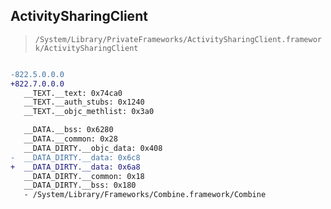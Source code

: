 ## ActivitySharingClient

> `/System/Library/PrivateFrameworks/ActivitySharingClient.framework/ActivitySharingClient`

```diff

-822.5.0.0.0
+822.7.0.0.0
   __TEXT.__text: 0x74ca0
   __TEXT.__auth_stubs: 0x1240
   __TEXT.__objc_methlist: 0x3a0

   __DATA.__bss: 0x6280
   __DATA.__common: 0x28
   __DATA_DIRTY.__objc_data: 0x408
-  __DATA_DIRTY.__data: 0x6c8
+  __DATA_DIRTY.__data: 0x6a8
   __DATA_DIRTY.__common: 0x18
   __DATA_DIRTY.__bss: 0x180
   - /System/Library/Frameworks/Combine.framework/Combine

```
